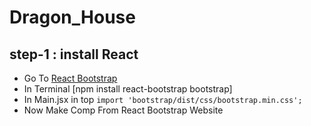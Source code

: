 # Dragon_House

## step-1 : install React

- Go To [React Bootstrap](https://react-bootstrap.github.io/getting-started/introduction)
- In Terminal [npm install react-bootstrap bootstrap]
- In Main.jsx in top `import 'bootstrap/dist/css/bootstrap.min.css';`
- Now Make Comp From React Bootstrap Website
